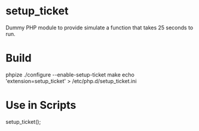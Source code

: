 setup_ticket
============

Dummy PHP module to provide simulate a function that takes 25 seconds to run.

Build
=====

phpize
./configure --enable-setup-ticket
make
echo 'extension=setup_ticket' > /etc/php.d/setup_ticket.ini

Use in Scripts
==============
setup_ticket();
